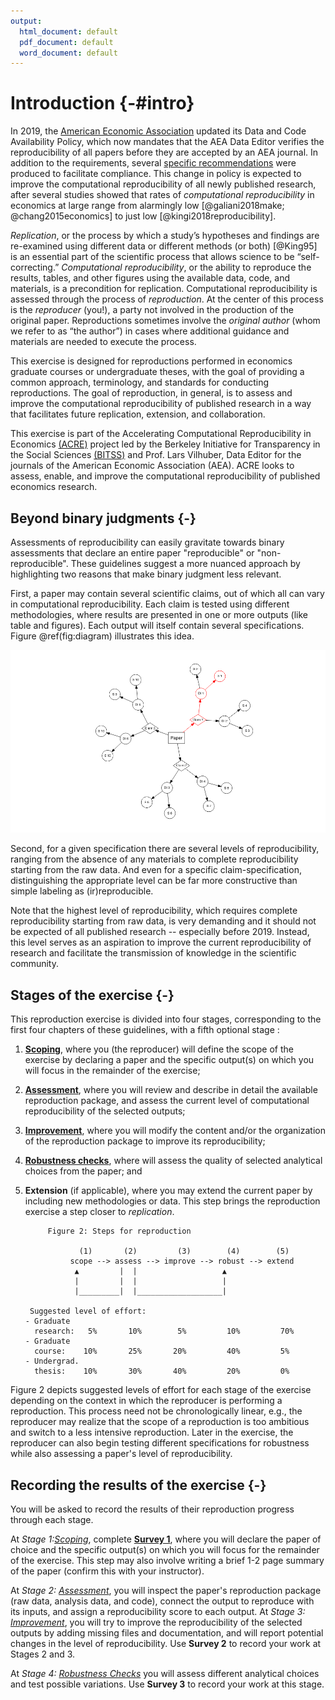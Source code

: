 ```yaml
---
output:
  html_document: default
  pdf_document: default
  word_document: default
---
```



# Introduction {-#intro}

In 2019, the [American Economic Association](https://www.aeaweb.org/journals/policies/data-code/) updated its Data and Code Availability Policy, which now mandates that the AEA Data Editor verifies the reproducibility of all papers before they are accepted by an AEA journal. In addition to the requirements, several [specific recommendations](https://aeadataeditor.github.io/aea-de-guidance/) were produced to facilitate compliance. This change in policy is expected to improve the computational reproducibility of all newly published research, after several studies showed that rates of *computational reproducibility* in economics at large range from alarmingly low [@galiani2018make; @chang2015economics] to just low [@kingi2018reproducibility].

*Replication*, or the process by which a study’s hypotheses and findings are re-examined using different data or different methods (or both) [@King95] is an essential part of the scientific process that allows science to be “self-correcting.” *Computational reproducibility*, or the ability to reproduce the results, tables, and other figures using the available data, code, and materials, is a precondition for replication. Computational reproducibility is assessed through the process of *reproduction*. At the center of this process is the *reproducer* (you!), a party not involved in the production of the original paper. Reproductions sometimes involve the *original author* (whom we refer to as “the author”) in cases where additional guidance and materials are needed to execute the process.

This exercise is designed for reproductions performed in economics graduate courses or undergraduate theses, with the goal of providing a common approach, terminology, and standards for conducting reproductions. The goal of reproduction, in general, is to assess and improve the computational reproducibility of published research in a way that facilitates future replication, extension, and collaboration.

This exercise is part of the Accelerating Computational Reproducibility in Economics [(ACRE)](https://www.bitss.org/ecosystem/acre/) project led by the Berkeley Initiative for Transparency in the Social Sciences [(BITSS)](bitss.org) and Prof. Lars Vilhuber, Data Editor for the journals of the American Economic Association (AEA). ACRE looks to assess, enable, and improve the computational reproducibility of published economics research.

## Beyond binary judgments {-}

Assessments of reproducibility can easily gravitate towards binary assessments that declare an entire paper "reproducible" or "non-reproducible". These guidelines suggest a more nuanced approach by highlighting two reasons that make binary judgment less relevant. 

First, a paper may contain several scientific claims, out of which all can vary in computational reproducibility. Each claim is tested using different methodologies, where results are presented in one or more outputs (like table and figures). Each output will itself contain several specifications. Figure \@ref(fig:diagram) illustrates this idea. 

![(\#fig:diagram)One paper has multiple components to reproduce](01-intro_files/figure-docx/diagram-1.png)

Second, for a given specification there are several levels of reproducibility, ranging from the absence of any materials to complete reproducibility starting from the raw data. And even for a specific claim-specification, distinguishing the appropriate level can be far more constructive than simple labeling as (ir)reproducible.

Note that the highest level of reproducibility, which requires complete reproducibility starting from raw data, is very demanding and it should not be expected of all published research -- especially before 2019. Instead, this level serves as an aspiration to improve the current reproducibility of research and facilitate the transmission of knowledge in the scientific community.


## Stages of the exercise {-}

This reproduction exercise is divided into four stages, corresponding to the first four chapters of these guidelines, with a fifth optional stage :   

1. [**Scoping**](#scoping), where you (the reproducer) will define the scope of the exercise by declaring a paper and the specific output(s) on which you will focus in the remainder of the exercise;  
2.    [**Assessment**](#assessment), where you will review and describe in detail the available reproduction package, and assess the current level of computational reproducibility of the selected outputs; 
3.    [**Improvement**](#improvements), where you will modify the content and/or the organization of the reproduction package to improve its reproducibility;  
4.    [**Robustness checks**](#robust), where will assess the quality of selected analytical choices from the paper; and  
5.    **Extension** (if applicable), where you may extend the current paper by including new methodologies or data. This step brings the reproduction exercise a step closer to *replication*.


               Figure 2: Steps for reproduction

                      (1)       (2)         (3)        (4)        (5)
                    scope --> assess --> improve --> robust --> extend
                     ▲         |  |                   ▲
                     |         |  |                   |
                     |_________|  |___________________|
    
           Suggested level of effort:
          - Graduate
            research:   5%       10%        5%         10%         70%
          - Graduate
            course:    10%       25%       20%         40%         5%
          - Undergrad.
            thesis:    10%       30%       40%         20%         0%


Figure 2 depicts suggested levels of effort for each stage of the exercise depending on the context in which the reproducer is performing a reproduction. This process need not be chronologically linear, e.g., the reproducer may realize that the scope of a reproduction is too ambitious and switch to a less intensive reproduction. Later in the exercise, the reproducer can also begin testing different specifications for robustness while also assessing a paper's level of reproducibility.

## Recording the results of the exercise {-}

You will be asked to record the results of their reproduction progress through each stage. 

At *Stage 1:[Scoping](#scoping)*, complete **[Survey 1](https://berkeley.qualtrics.com/jfe/form/SV_8hLHNI6LGSYchEN)**, where you will declare the paper of choice and the specific output(s) on which you will focus for the remainder of the exercise. This step may also involve writing a brief 1-2 page summary of the paper (confirm this with your instructor). 

At *Stage 2: [Assessment](#assessment)*, you will inspect the paper's reproduction package (raw data, analysis data, and code), connect the output to reproduce with its inputs, and assign a reproducibility score to each output. At *Stage 3: [Improvement](#improvements)*, you will try to improve the reproducibility of the selected outputs by adding missing files and documentation, and will report potential changes in the level of reproducibility. Use **Survey 2** to record your work at Stages 2 and 3.

At *Stage 4: [Robustness Checks](#robust)* you will assess different analytical choices and test possible variations. Use **Survey 3** to record your work at this stage.
